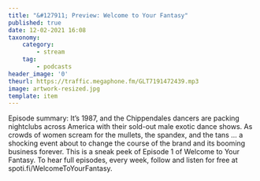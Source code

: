 ```yaml
---
title: "&#127911; Preview: Welcome to Your Fantasy"
published: true
date: 12-02-2021 16:08
taxonomy:
    category:
        - stream
    tag:
        - podcasts
header_image: '0'
theurl: https://traffic.megaphone.fm/GLT7191472439.mp3
image: artwork-resized.jpg
template: item
--- 
```

Episode summary: It’s 1987, and the Chippendales dancers are packing nightclubs across America with their sold-out male exotic dance shows. As crowds of women scream for the mullets, the spandex, and the tans … a shocking event about to change the course of the brand and its booming business forever. This is a sneak peek of Episode 1 of Welcome to Your Fantasy. To hear full episodes, every week, follow and listen for free at spoti.fi/WelcomeToYourFantasy.
